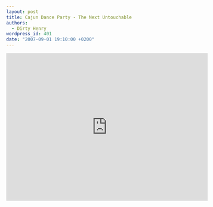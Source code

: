 ```yaml
---
layout: post
title: Cajun Dance Party - The Next Untouchable
authors:
  - Dirty Henry
wordpress_id: 401
date: "2007-09-01 19:10:00 +0200"
---
```


<iframe width="540" height="396" src="http://www.youtube.com/embed/ylWTaEnu3kQ" frameborder="0" allowfullscreen></iframe>
